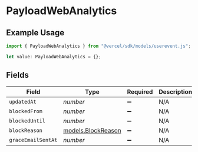 # PayloadWebAnalytics

## Example Usage

```typescript
import { PayloadWebAnalytics } from "@vercel/sdk/models/userevent.js";

let value: PayloadWebAnalytics = {};
```

## Fields

| Field                                          | Type                                           | Required                                       | Description                                    |
| ---------------------------------------------- | ---------------------------------------------- | ---------------------------------------------- | ---------------------------------------------- |
| `updatedAt`                                    | *number*                                       | :heavy_minus_sign:                             | N/A                                            |
| `blockedFrom`                                  | *number*                                       | :heavy_minus_sign:                             | N/A                                            |
| `blockedUntil`                                 | *number*                                       | :heavy_minus_sign:                             | N/A                                            |
| `blockReason`                                  | [models.BlockReason](../models/blockreason.md) | :heavy_minus_sign:                             | N/A                                            |
| `graceEmailSentAt`                             | *number*                                       | :heavy_minus_sign:                             | N/A                                            |